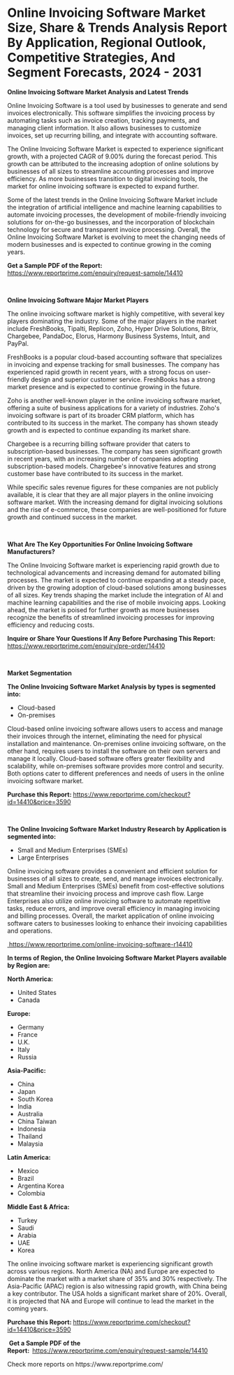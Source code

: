 <p><h1>Online Invoicing Software Market Size, Share & Trends Analysis Report By Application, Regional Outlook, Competitive Strategies, And Segment Forecasts, 2024 - 2031</h1></p><p><strong>Online Invoicing Software Market Analysis and Latest Trends</strong></p>
<p><p>Online Invoicing Software is a tool used by businesses to generate and send invoices electronically. This software simplifies the invoicing process by automating tasks such as invoice creation, tracking payments, and managing client information. It also allows businesses to customize invoices, set up recurring billing, and integrate with accounting software.</p><p>The Online Invoicing Software Market is expected to experience significant growth, with a projected CAGR of 9.00% during the forecast period. This growth can be attributed to the increasing adoption of online solutions by businesses of all sizes to streamline accounting processes and improve efficiency. As more businesses transition to digital invoicing tools, the market for online invoicing software is expected to expand further.</p><p>Some of the latest trends in the Online Invoicing Software Market include the integration of artificial intelligence and machine learning capabilities to automate invoicing processes, the development of mobile-friendly invoicing solutions for on-the-go businesses, and the incorporation of blockchain technology for secure and transparent invoice processing. Overall, the Online Invoicing Software Market is evolving to meet the changing needs of modern businesses and is expected to continue growing in the coming years.</p></p>
<p><strong>Get a Sample PDF of the Report:&nbsp;</strong> <a href="https://www.reportprime.com/enquiry/request-sample/14410">https://www.reportprime.com/enquiry/request-sample/14410</a></p>
<p>&nbsp;</p>
<p><strong>Online Invoicing Software Major Market Players</strong></p>
<p><p>The online invoicing software market is highly competitive, with several key players dominating the industry. Some of the major players in the market include FreshBooks, Tipalti, Replicon, Zoho, Hyper Drive Solutions, Bitrix, Chargebee, PandaDoc, Elorus, Harmony Business Systems, Intuit, and PayPal.</p><p>FreshBooks is a popular cloud-based accounting software that specializes in invoicing and expense tracking for small businesses. The company has experienced rapid growth in recent years, with a strong focus on user-friendly design and superior customer service. FreshBooks has a strong market presence and is expected to continue growing in the future.</p><p>Zoho is another well-known player in the online invoicing software market, offering a suite of business applications for a variety of industries. Zoho's invoicing software is part of its broader CRM platform, which has contributed to its success in the market. The company has shown steady growth and is expected to continue expanding its market share.</p><p>Chargebee is a recurring billing software provider that caters to subscription-based businesses. The company has seen significant growth in recent years, with an increasing number of companies adopting subscription-based models. Chargebee's innovative features and strong customer base have contributed to its success in the market.</p><p>While specific sales revenue figures for these companies are not publicly available, it is clear that they are all major players in the online invoicing software market. With the increasing demand for digital invoicing solutions and the rise of e-commerce, these companies are well-positioned for future growth and continued success in the market.</p></p>
<p>&nbsp;</p>
<p><strong>What Are The Key Opportunities For Online Invoicing Software Manufacturers?</strong></p>
<p><p>The Online Invoicing Software market is experiencing rapid growth due to technological advancements and increasing demand for automated billing processes. The market is expected to continue expanding at a steady pace, driven by the growing adoption of cloud-based solutions among businesses of all sizes. Key trends shaping the market include the integration of AI and machine learning capabilities and the rise of mobile invoicing apps. Looking ahead, the market is poised for further growth as more businesses recognize the benefits of streamlined invoicing processes for improving efficiency and reducing costs.</p></p>
<p><strong>Inquire or Share Your Questions If Any Before Purchasing This Report:</strong> <a href="https://www.reportprime.com/enquiry/pre-order/14410">https://www.reportprime.com/enquiry/pre-order/14410</a></p>
<p>&nbsp;</p>
<p><strong>Market Segmentation</strong></p>
<p><strong>The Online Invoicing Software Market Analysis by types is segmented into:</strong></p>
<p><ul><li>Cloud-based</li><li>On-premises</li></ul></p>
<p><p>Cloud-based online invoicing software allows users to access and manage their invoices through the internet, eliminating the need for physical installation and maintenance. On-premises online invoicing software, on the other hand, requires users to install the software on their own servers and manage it locally. Cloud-based software offers greater flexibility and scalability, while on-premises software provides more control and security. Both options cater to different preferences and needs of users in the online invoicing software market.</p></p>
<p><strong>Purchase this Report:&nbsp;</strong><a href="https://www.reportprime.com/checkout?id=14410&price=3590">https://www.reportprime.com/checkout?id=14410&price=3590</a></p>
<p>&nbsp;</p>
<p><strong>The Online Invoicing Software Market Industry Research by Application is segmented into:</strong></p>
<p><ul><li>Small and Medium Enterprises (SMEs)</li><li>Large Enterprises</li></ul></p>
<p><p>Online invoicing software provides a convenient and efficient solution for businesses of all sizes to create, send, and manage invoices electronically. Small and Medium Enterprises (SMEs) benefit from cost-effective solutions that streamline their invoicing process and improve cash flow. Large Enterprises also utilize online invoicing software to automate repetitive tasks, reduce errors, and improve overall efficiency in managing invoicing and billing processes. Overall, the market application of online invoicing software caters to businesses looking to enhance their invoicing capabilities and operations.</p></p>
<p><a href="https://www.reportprime.com/online-invoicing-software-r14410">&nbsp;https://www.reportprime.com/online-invoicing-software-r14410</a></p>
<p><strong>In terms of Region, the Online Invoicing Software Market Players available by Region are:</strong></p>
<p>
    <p> <strong> North America: </strong>
        <ul>
            <li>United States</li>
            <li>Canada</li>
        </ul>
        </p> 
    <p> <strong> Europe: </strong>
        <ul>
            <li>Germany</li>
            <li>France</li>
            <li>U.K.</li>
            <li>Italy</li>
            <li>Russia</li>
        </ul>
        </p> 
    <p> <strong> Asia-Pacific: </strong>
        <ul>
            <li>China</li>
            <li>Japan</li>
            <li>South Korea</li>
            <li>India</li>
            <li>Australia</li>
            <li>China Taiwan</li>
            <li>Indonesia</li>
            <li>Thailand</li>
            <li>Malaysia</li>
        </ul>
        </p> 
    <p> <strong> Latin America: </strong>
        <ul>
            <li>Mexico</li>
            <li>Brazil</li>
            <li>Argentina Korea</li>
            <li>Colombia</li>
        </ul>
        </p> 
    <p> <strong> Middle East & Africa: </strong>
        <ul>
            <li>Turkey</li>
            <li>Saudi</li>
            <li>Arabia</li>
            <li>UAE</li>
            <li>Korea</li>
        </ul>
    </p>
    </p>
<p><p>The online invoicing software market is experiencing significant growth across various regions. North America (NA) and Europe are expected to dominate the market with a market share of 35% and 30% respectively. The Asia-Pacific (APAC) region is also witnessing rapid growth, with China being a key contributor. The USA holds a significant market share of 20%. Overall, it is projected that NA and Europe will continue to lead the market in the coming years.</p></p>
<p><strong>Purchase this Report: </strong><a href="https://www.reportprime.com/checkout?id=14410&price=3590">https://www.reportprime.com/checkout?id=14410&price=3590</a></p>
<p>&nbsp;<strong>Get a Sample PDF of the Report:&nbsp;&nbsp;</strong><a href="https://www.reportprime.com/enquiry/request-sample/14410">https://www.reportprime.com/enquiry/request-sample/14410</a></p>
<p><strong></strong></p>
<p>Check more reports on https://www.reportprime.com/</p>